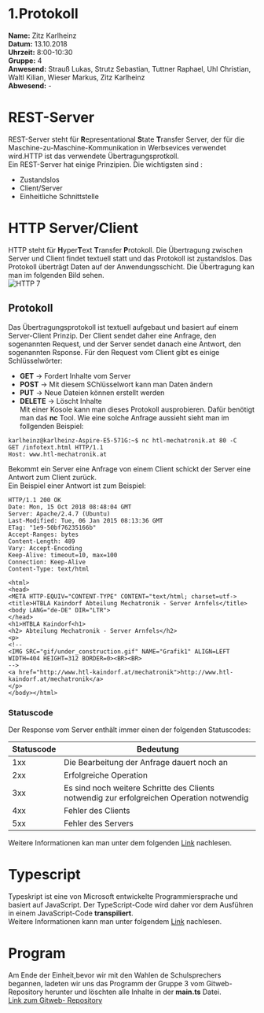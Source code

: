 # 1.Protokoll
**Name:** Zitz Karlheinz   
**Datum:** 13.10.2018  
**Uhrzeit:** 8:00-10:30  
**Gruppe:** 4  
**Anwesend:** Strauß Lukas, Strutz Sebastian, Tuttner Raphael, Uhl Christian, Waltl Kilian, Wieser Markus, Zitz Karlheinz  
**Abwesend:** -  

# REST-Server  
REST-Server steht für **R**epresentational **S**tate **T**ransfer Server, der für die 
Maschine-zu-Maschine-Kommunikation in Werbsevices verwendet wird.HTTP ist das verwendete Übertragungsprotkoll.  
Ein REST-Server hat einige Prinzipien. Die wichtigsten sind :  
* Zustandslos  
* Client/Server  
* Einheitliche Schnittstelle  

# HTTP Server/Client  
HTTP steht für **H**yper**T**ext **T**ransfer **P**rotokoll. Die Übertragung zwischen Server und Client findet textuell statt und das Protokoll ist zustandslos. Das Protokoll überträgt Daten auf der Anwendungsschicht. Die Übertragung kan  man im folgenden Bild sehen.  
![HTTP](https://github.com/HTLMechatronics/m14-la1-sx/blob/zitkam13/zitkam13/http.png)  7

## Protokoll  
Das Übertragungsprotokoll ist textuell aufgebaut und basiert auf einem Server-Client Prinzip. Der Client sendet daher eine Anfrage, den sogenannten Request, und der Server sendet danach eine Antwort, den sogenannten Rsponse. Für den Request vom Client gibt es einige Schlüsselwörter:  
* **GET** -> Fordert Inhalte vom Server  
* **POST** -> Mit diesem SChlüsselwort kann man Daten ändern  
* **PUT** -> Neue Dateien können erstellt werden  
* **DELETE** -> Löscht Inhalte  
Mit einer Kosole kann man dieses Protokoll ausprobieren. Dafür benötigt man daś **nc** Tool. Wie eine solche Anfrage aussieht sieht man im follgenden Beispiel:  
```   
karlheinz@karlheinz-Aspire-E5-571G:~$ nc htl-mechatronik.at 80 -C
GET /infotext.html HTTP/1.1
Host: www.htl-mechatronik.at
```  
Bekommt ein Server eine Anfrage von einem Client schickt der Server eine Antwort zum Client zurück.   
Ein Beispiel einer Antwort ist zum Beispiel:  

```
HTTP/1.1 200 OK
Date: Mon, 15 Oct 2018 08:48:04 GMT
Server: Apache/2.4.7 (Ubuntu)
Last-Modified: Tue, 06 Jan 2015 08:13:36 GMT
ETag: "1e9-50bf76235166b"
Accept-Ranges: bytes
Content-Length: 489
Vary: Accept-Encoding
Keep-Alive: timeout=10, max=100
Connection: Keep-Alive
Content-Type: text/html

<html>
<head>
<META HTTP-EQUIV="CONTENT-TYPE" CONTENT="text/html; charset=utf->
<title>HTBLA Kaindorf Abteilung Mechatronik - Server Arnfels</title>
<body LANG="de-DE" DIR="LTR">
</head>
<h1>HTBLA Kaindorf<h1>
<h2> Abteilung Mechatronik - Server Arnfels</h2>
<p>
<!--
<IMG SRC="gif/under_construction.gif" NAME="Grafik1" ALIGN=LEFT WIDTH=404 HEIGHT=312 BORDER=0><BR><BR>
-->
<a href="http://www.htl-kaindorf.at/mechatronik">http://www.htl-kaindorf.at/mechatronik</a>
</p>
</body></html>  
```  
### Statuscode  
Der Response vom Server enthält immer einen der folgenden Statuscodes:  

Statuscode | Bedeutung
---------- | ---------
1xx | Die Bearbeitung der Anfrage dauert noch an
2xx | Erfolgreiche Operation
3xx | Es sind noch weitere Schritte des Clients notwendig zur erfolgreichen Operation notwendig
4xx | Fehler des Clients
5xx | Fehler des Servers    


Weitere Informationen kan man unter dem folgenden [Link](https://de.wikipedia.org/wiki/Hypertext_Transfer_Protocol) nachlesen. 
# Typescript
Typeskript ist eine von Microsoft entwickelte Programmiersprache und basiert auf JavaScript. Der TypeScript-Code wird daher vor dem Ausführen in einem JavaScript-Code **transpiliert**.   
Weitere Informationen kann man unter folgendem [Link](https://msdn.microsoft.com/de-de/magazine/dn890374.aspx) nachlesen.  
# Program  
Am Ende der Einheit,bevor wir mit den Wahlen de Schulsprechers begannen, ladeten wir uns das Programm der Gruppe 3 vom Gitweb-Repository herunter und löschten alle Inhalte in der **main.ts** Datei.  
[Link zum Gitweb- Repository](https://www.htl-mechatronik.at/gitweb/m14/?p=sx-la1.git;a=summary)
